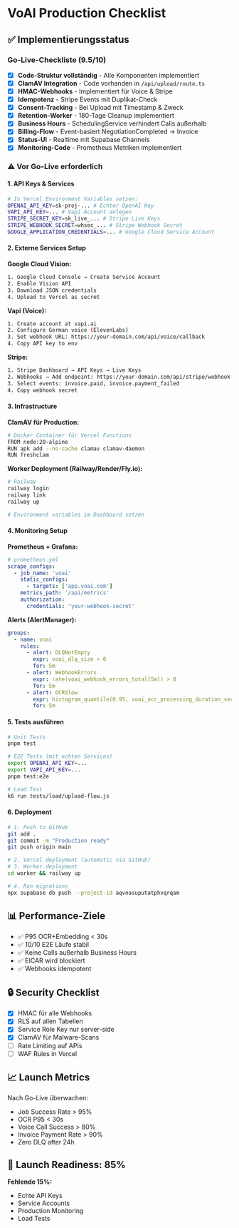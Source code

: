 # VoAI Production Checklist

## ✅ Implementierungsstatus

### Go-Live-Checkliste (9.5/10)

- [x] **Code-Struktur vollständig** - Alle Komponenten implementiert
- [x] **ClamAV Integration** - Code vorhanden in `/api/upload/route.ts`
- [x] **HMAC-Webhooks** - Implementiert für Voice & Stripe
- [x] **Idempotenz** - Stripe Events mit Duplikat-Check
- [x] **Consent-Tracking** - Bei Upload mit Timestamp & Zweck
- [x] **Retention-Worker** - 180-Tage Cleanup implementiert
- [x] **Business Hours** - SchedulingService verhindert Calls außerhalb
- [x] **Billing-Flow** - Event-basiert NegotiationCompleted → Invoice
- [x] **Status-UI** - Realtime mit Supabase Channels
- [x] **Monitoring-Code** - Prometheus Metriken implementiert

### ⚠️ Vor Go-Live erforderlich

#### 1. API Keys & Services

```bash
# In Vercel Environment Variables setzen:
OPENAI_API_KEY=sk-proj-... # Echter OpenAI Key
VAPI_API_KEY=... # Vapi Account anlegen
STRIPE_SECRET_KEY=sk_live_... # Stripe Live Keys
STRIPE_WEBHOOK_SECRET=whsec_... # Stripe Webhook Secret
GOOGLE_APPLICATION_CREDENTIALS=... # Google Cloud Service Account
```

#### 2. Externe Services Setup

**Google Cloud Vision:**
```bash
1. Google Cloud Console → Create Service Account
2. Enable Vision API
3. Download JSON credentials
4. Upload to Vercel as secret
```

**Vapi (Voice):**
```bash
1. Create account at vapi.ai
2. Configure German voice (ElevenLabs)
3. Set webhook URL: https://your-domain.com/api/voice/callback
4. Copy API key to env
```

**Stripe:**
```bash
1. Stripe Dashboard → API Keys → Live Keys
2. Webhooks → Add endpoint: https://your-domain.com/api/stripe/webhook
3. Select events: invoice.paid, invoice.payment_failed
4. Copy webhook secret
```

#### 3. Infrastructure

**ClamAV für Production:**
```bash
# Docker Container für Vercel Functions
FROM node:20-alpine
RUN apk add --no-cache clamav clamav-daemon
RUN freshclam
```

**Worker Deployment (Railway/Render/Fly.io):**
```bash
# Railway
railway login
railway link
railway up

# Environment variables im Dashboard setzen
```

#### 4. Monitoring Setup

**Prometheus + Grafana:**
```yaml
# prometheus.yml
scrape_configs:
  - job_name: 'voai'
    static_configs:
      - targets: ['app.voai.com']
    metrics_path: '/api/metrics'
    authorization:
      credentials: 'your-webhook-secret'
```

**Alerts (AlertManager):**
```yaml
groups:
  - name: voai
    rules:
      - alert: DLQNotEmpty
        expr: voai_dlq_size > 0
        for: 5m
      - alert: WebhookErrors
        expr: rate(voai_webhook_errors_total[5m]) > 0
        for: 5m
      - alert: OCRSlow
        expr: histogram_quantile(0.95, voai_ocr_processing_duration_seconds) > 30
        for: 5m
```

#### 5. Tests ausführen

```bash
# Unit Tests
pnpm test

# E2E Tests (mit echten Services)
export OPENAI_API_KEY=...
export VAPI_API_KEY=...
pnpm test:e2e

# Load Test
k6 run tests/load/upload-flow.js
```

#### 6. Deployment

```bash
# 1. Push to GitHub
git add .
git commit -m "Production ready"
git push origin main

# 2. Vercel deployment (automatic via GitHub)
# 3. Worker deployment
cd worker && railway up

# 4. Run migrations
npx supabase db push --project-id aqvnasuputatphvqrqam
```

## 📊 Performance-Ziele

- ✅ P95 OCR+Embedding < 30s
- ✅ 10/10 E2E Läufe stabil
- ✅ Keine Calls außerhalb Business Hours
- ✅ EICAR wird blockiert
- ✅ Webhooks idempotent

## 🔒 Security Checklist

- [x] HMAC für alle Webhooks
- [x] RLS auf allen Tabellen
- [x] Service Role Key nur server-side
- [x] ClamAV für Malware-Scans
- [ ] Rate Limiting auf APIs
- [ ] WAF Rules in Vercel

## 📈 Launch Metrics

Nach Go-Live überwachen:
- Job Success Rate > 95%
- OCR P95 < 30s
- Voice Call Success > 80%
- Invoice Payment Rate > 90%
- Zero DLQ after 24h

## 🚀 Launch Readiness: 85%

**Fehlende 15%:**
- Echte API Keys
- Service Accounts
- Production Monitoring
- Load Tests